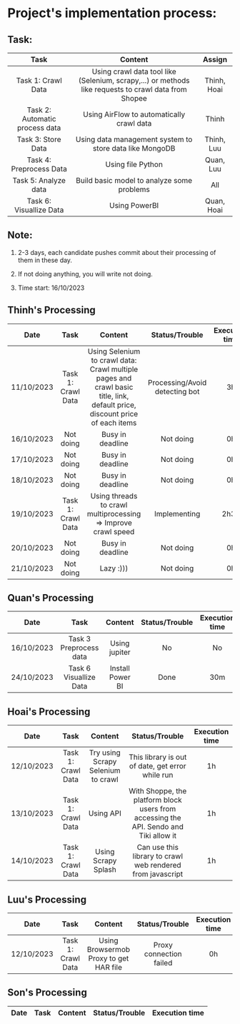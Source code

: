 # Project's implementation process: 

## Task: 

| Task                       |   Content                                                                                                  | Assign |
|:--------------------------:|:----------------------------------------------------------------------------------------------------------:|:-----: |
| Task 1: Crawl Data         |  Using crawl data tool like (Selenium, scrapy,...) or methods like requests to crawl data from Shopee      | Thinh, Hoai  |
| Task 2: Automatic process data      | Using AirFlow to automatically crawl data                                                         | Thinh  |
| Task 3: Store Data         |  Using data management system to store data like MongoDB                                                   | Thinh, Luu    |
| Task 4: Preprocess Data    |  Using file Python                                                                                         |  Quan, Luu |
| Task 5: Analyze data       | Build basic model to analyze some problems                                                                 |   All      |
| Task 6: Visuallize Data    |  Using PowerBI                                                                                             | Quan, Hoai |

## Note: 
1. 2-3 days, each candidate pushes commit about their processing of them in these day.

2. If not doing anything, you will write not doing.

3. Time start: 16/10/2023
## Thinh's Processing

| Date        | Task                       |  Content                       | Status/Trouble                     |Execution time | 
| ------------|:--------------------------:|:------------------------------:|:----------------------------------:|:-------------:|
| 11/10/2023  | Task 1: Crawl Data         |  Using Selenium to crawl data: Crawl multiple pages and crawl basic title, link, default price, discount price of each items   | Processing/Avoid detecting bot     |       3h      |
| 16/10/2023  | Not doing       |  Busy in deadline |  Not doing     |       0h      |
| 17/10/2023  | Not doing         |  Busy in deadline    |  Not doing     |      0h    |
| 18/10/2023  | Not doing        |  Busy in deadline    |  Not doing     |       0h      |
| 19/10/2023  | Task 1: Crawl Data        |  Using threads to crawl multiprocessing => Improve crawl speed  |  Implementing     |       2h30      |
| 20/10/2023  | Not doing        |  Busy in deadline    |  Not doing     |       0h      |
| 21/10/2023  | Not doing        |  Lazy :)))   |  Not doing     |       0h      |


## Quan's Processing

| Date        | Task                       |  Content                       | Status/Trouble                     |Execution time | 
| ------------|:--------------------------:|:------------------------------:|:----------------------------------:|:-------------:|
| 16/10/2023| Task 3 Preprocess data| Using jupiter| No| No|
| 24/10/2023| Task 6 Visuallize Data| Install Power BI| Done| 30m|


## Hoai's Processing

| Date        | Task                       |  Content                       | Status/Trouble                     |Execution time | 
| ------------|:--------------------------:|:------------------------------:|:----------------------------------:|:-------------:|
| 12/10/2023  | Task 1: Crawl Data         | Try using Scrapy Selenium to crawl   | This library is out of date, get error while run     |       1h      |
| 13/10/2023  | Task 1: Crawl Data         | Using API    |With Shoppe, the platform block users from accessing the API. Sendo and Tiki allow it     |       1h      |
| 14/10/2023  | Task 1: Crawl Data         | Using Scrapy Splash    | Can use this library to crawl web rendered from javascript     |       1h      |


## Luu's Processing

| Date        | Task                       |  Content                       | Status/Trouble                     |Execution time | 
| ------------|:--------------------------:|:------------------------------:|:----------------------------------:|:-------------:|
| 12/10/2023  | Task 1: Crawl Data         |  Using Browsermob Proxy to get HAR file   | Proxy connection failed     |       0h      |


## Son's Processing

| Date        | Task                       |  Content                       | Status/Trouble                     |Execution time | 
| ------------|:--------------------------:|:------------------------------:|:----------------------------------:|:-------------:|

